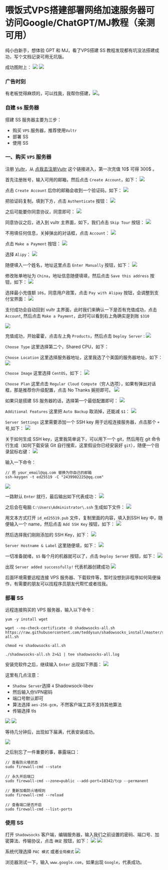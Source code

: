 # 喂饭式VPS搭建部署网络加速服务器可访问Google/ChatGPT/MJ教程（亲测可用）
纯小白新手，想体验 GPT 和 MJ，看了VPS搭建 SS 教程发现都有坑没法搭建成功，写个文档记录可用无坑版。


成功图附上：
![](pic/demo-gpt.png)
![](pic/demo-mj.png)

### 广告时刻
有老板觉得麻烦的，可以找我，我帮你搭建，![](pic/20240818133234.jpg)。

### 自建 ss 服务器
搭建 SS 服务器主要为三步：
* 购买 `VPS` 服务器，推荐使用`Vultr`
* 部署 SS
* 使用 SS

### 一、购买 `VPS` 服务器
注册 [Vultr](https://www.vultr.com/?ref=9641324-9J)，从 [点我去注册Vultr](https://www.vultr.com/?ref=9641324-9J) 这个链接进入，第一次充值 10$ 可得 300$ 。

首先注册账号，输入可用的邮箱，然后点击 `Create Account`，如下：
![](pic/v1.png)

点击 `Create Account` 后你的邮箱会收到一个验证码，如下：
![](pic/v3.png)

把验证码复制，填到下方，点击 `Authenticate` 按钮：
![](pic/v4.png)

之后可能要你同意协议，同意即可：
![](pic/v5.png)

同意协议之后，进入到 vultr 主界面，如下，我们点击 `Skip Tour` 按钮：
![](pic/v6.png)

不用填任何信息，关掉弹出的对话框，点击 `Account`：
![](pic/v8.png)

点击 `Make a Payment` 按钮：
![](pic/v9.png)

选择 `Alipy`：
![](pic/v10.png)

随便填入一个姓名，地址这里点击 `Enter Manually` 按钮，如下：
![](pic/v13.png)

修改账单地址为 `China`，地址信息随便填填，然后点击 `Save this address` 按钮，如下：
![](pic/v14.png)

选择最小充值额 `10$`，同意用户政策，点击 `Pay with Alipay` 按钮，会调整到支付宝界面：
![](pic/v15.png)

支付成功会自动回到 vultr 主界面，此时我们来确认一下是否有充值成功，点击 `Account`, 然后点击 `Make a Payment`，此时可以看到右上角确实是到账 `$310`

![](pic/v17.png)


充值成功，开始霍霍，点击左上角 `Products`，然后点击 `Deploy Server` :
![](pic/v18.png)

`Choose Type` 这里选择第二个，Shared CPU，如下：



`Choose Location` 这里选择服务器地址，这里我选了个美国的服务器地址，如下：
![](pic/v20.png)


`Choose Image` 这里选择 `CentOS`，如下：
![](pic/v21.png)


`Choose Plan` 这里点击 `Regular Cloud Compute`（穷人选项），如果有弹出对话框，那是推荐你升级配置，点击 No Thanks 婉拒即可。
![](pic/v22.png)

如果只是搭建 SS 服务器的话，选择第一个最低配置即可：
![](pic/v23.png)

`Additional Features` 这里把 `Auto Backup` 取消掉，还能减 `$1`：
![](pic/v35.png)


`Server Settings` 这里需要添加一个 SSH key 用于远程连接服务器，点击那个 `+` 号,如下：
![](pic/v26.png)

关于如何生成 SSH key，这里我简单说下，可以用下一个 git，然后用在 git 命令行生成（如何下载安装 Git 自行搜索，这里假设你已经安装好 `git`），随便一个目录鼠标右键：
![](pic/v28.png)

输入一下命令：
```
// 把 your_email@qq.com 替换为你自己的邮箱
ssh-keygen -t ed25519 -C "2439902225@qq.com"
```
![](pic/v29.png)

一路默认 `Enter` 就行，最后输出如下代表成功：
![](pic/v30.png)

之后会在电脑 `C:\Users\Administrator\.ssh` 生成如下文件：
![](pic/v31.png)

用文本方式打开 `id_ed25519.pub` 文件，复制里面的内容，填入到SSH key 中，随便输入一个 name，然后点击 `Add SSH Key` 按钮，如下：
![](pic/v32.png)

然后选择我们刚刚添加的 SSH Key，如下：
![](pic/v33.png)

`Server Hostname & Label` 这里随便填，如下：
![](pic/v34.png)

一切准备就绪，`$5` 每个月的机器就可以了，点击 `Deploy Server` 按钮，如下：
![](pic/v36.png)

出现 `Server added successfully!` 代表机器创建成功
![](pic/v37.png)



后面环境需要远程连接 VPS 服务器、下载软件等，暂时没想到非程序如何简便操作，有需要的朋友可以找程序员朋友代帮忙或者找我。

### 部署 SS
远程连接购买的 VPS 服务器，输入以下命令：
```
yum -y install wget

wget --no-check-certificate -O shadowsocks-all.sh https://raw.githubusercontent.com/teddysun/shadowsocks_install/master/shadowsocks-all.sh

chmod +x shadowsocks-all.sh

./shadowsocks-all.sh 2>&1 | tee shadowsocks-all.log
```

安装完软件之后，继续输入 `Enter` 出现如下界面：
![](pic/v38.png)

这里有几点注意：
* `Shadow Server`选择 `4` Shadowsock-libev
* 然后输入你VPN密码
* 端口号默认即可
* 算法选择 `aes-256-gcm`，不然客户端工具不支持其他算法
* 传输选择 tls

![](pic/v39.png)
![](pic/v40.png)

等待几分钟后，出现如下届满，代表安装成功。

![](pic/v41.png)

之后别忘了一件重要的事，暴露端口：
```
// 查看防火墙状态
sudo firewall-cmd --state

// 永久开启端口
sudo firewall-cmd --zone=public --add-port=18342/tcp --permanent

// 重新加载防火墙规则
sudo firewall-cmd --reload

// 查看端口是否开启
sudo firewall-cmd --list-ports
```


### 使用 SS 
打开 `Shadowsocks` 客户端，编辑服务器，输入我们之前设置的密码、端口号、加密算法、传输协议，点击 `确定` 按钮，如下：
![](pic/v42.png)
![](pic/v43.png)

系统代理选择 `PAC 模式` 或者`全局模式`
![](pic/v44.png)

浏览器测试一下，输入 `www.google.com`，如果出现 `Google`，代表成功。
